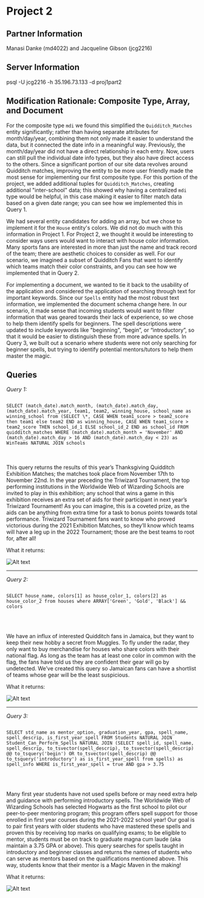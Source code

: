 # Project 2 

## Partner Information

Manasi Danke (md4022) and Jacqueline Gibson (jcg2216)

## Server Information

psql -U jcg2216 -h 35.196.73.133 -d proj1part2

## Modification Rationale: Composite Type, Array, and Document

For the composite type <code>mdi</code> we found this simplified the <code>Quidditch_Matches</code> entity significantly; rather than having separate attributes for month/day/year, combining them not only made it easier to understand the data, but it connected the date info in a meaningful way. Previously, the month/day/year did not have a direct relationship in each entry. Now, users can still pull the individual date info types, but they also have direct access to the others. Since a significant portion of our site data revolves around Quidditch matches, improving the entity to be more user friendly made the most sense for implementing our first composite type. For this portion of the project, we added additional tuples for <code>Quidditch_Matches</code>, creating additional "inter-school" data; this showed why having a centralized <code>mdi</code> type would be helpful, in this case making it easier to filter match data based on a given date range; you can see how we implemented this in Query 1.

We had several entity candidates for adding an array, but we chose to implement it for the <code>House</code> entity's colors. We did not do much with this information in Project 1. For Project 2, we thought it would be interesting to consider ways users would want to interact with house color information. Many sports fans are interested in more than just the name and track record of the team; there are aesthetic choices to consider as well. For our scenario, we imagined a subset of Quidditch Fans that want to identify which teams match their color constraints, and you can see how we implemented that in Query 2. 

For implementing a document, we wanted to tie it back to the usability of the application and considered the application of searching through text for important keywords. Since our <code>Spells</code> entity had the most robust text information, we implemented the document schema change here. In our scenario, it made sense that incoming students would want to filter information that was geared towards their lack of experience, so we chose to help them identify spells for beginners. The spell descriptions were updated to include keywords like "beginning", “begin”, or “introductory”, so that it would be easier to distinguish these from more advance spells. In Query 3, we built out a scenario where students were not only searching for beginner spells, but trying to identify potential mentors/tutors to help them master the magic. 

## Queries

<em>Query 1:</em>

<code>
SELECT (match_date).match_month, (match_date).match_day, (match_date).match_year, team1, team2, winning_house, school_name as winning_school from (SELECT \*, CASE WHEN team1_score > team2_score then team1 else team2 END as winning_house, CASE WHEN team1_score > team2_score THEN school_id_1 ELSE school_id_2 END as school_id FROM quidditch_matches WHERE (match_date).match_month = 'November' AND (match_date).match_day > 16 AND (match_date).match_day < 23) as WinTeams NATURAL JOIN schools
</code>

  <br></br>
 This query returns the results of this year’s Thanksgiving Quidditch Exhibition Matches; the matches took place from November 17th to November 22nd. In the year preceding the Triwizard Tournament, the top performing institutions in the Worldwide Web of Wizarding Schools are invited to play in this exhibition; any school that wins a game in this exhibition receives an extra set of aids for their participant in next year’s Triwizard Tournament! As you can imagine, this is a coveted prize, as the aids can be anything from extra time for a task to bonus points towards total performance. Triwizard Tournament fans want to know who proved victorious during the 2021 Exhibition Matches, so they’ll know which teams will have a leg up in the 2022 Tournament; those are the best teams to root for, after all!

  
What it returns:
  
![Alt text](https://github.com/JGibson2019/proj1-3/blob/master/query1project2.PNG "Query 1")
***
<em>Query 2:</em>
  
<code>
SELECT house_name, colors[1] as house_color_1, colors[2] as house_color_2 from houses where ARRAY['Green', 'Gold', 'Black'] && colors
</code>

  <br></br>

We have an influx of interested Quidditch fans in Jamaica, but they want to keep their new hobby a secret from Muggles. To fly under the radar, they only want to buy merchandise for houses who share colors with their national flag. As long as the team has at least one color in common with the flag, the fans have told us they are confident their gear will go by undetected. We’ve created this query so Jamaican fans can have a shortlist of teams whose gear will be the least suspicious.
  
What it returns:
  
![Alt text](https://github.com/JGibson2019/proj1-3/blob/master/query2project2.PNG "Query 2")
***
 <em>Query 3:</em>

<code>
SELECT std_name as mentor_option, graduation_year, gpa, spell_name, spell_descrip, is_first_year_spell FROM Students NATURAL JOIN Student_Can_Perform_Spells NATURAL JOIN (SELECT spell_id, spell_name, spell_descrip, to_tsvector(spell_descrip), to_tsvector(spell_descrip) @@ to_tsquery('begin') OR to_tsvector(spell_descrip) @@ to_tsquery('introductory') as is_first_year_spell from spells) as spell_info WHERE is_first_year_spell = true AND gpa > 3.75
</code>
  
<br></br>

Many first year students have not used spells before or may need extra help and guidance with performing introductory spells. The Worldwide Web of Wizarding Schools has selected Hogwarts as the first school to pilot our peer-to-peer mentoring program; this program offers spell support for those enrolled in first year courses during the 2021-2022 school year! Our goal is to pair first years with older students who have mastered these spells and proven this by receiving top marks on qualifying exams; to be eligible to mentor, students must be on track to graduate magna cum laude (aka maintain a 3.75 GPA or above). This query searches for spells taught in introductory and beginner classes and returns the names of students who can serve as mentors based on the qualifications mentioned above. This way, students know that their mentor is a Magic Maven in the making!

What it returns:
  
![Alt text](https://github.com/JGibson2019/proj1-3/blob/master/query_3_rerun.png "Query 3")
